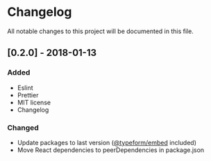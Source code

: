 # Changelog

All notable changes to this project will be documented in this file.

## [0.2.0] - 2018-01-13

### Added

- Eslint
- Prettier
- MIT license 
- Changelog

### Changed

- Update packages to last version ([@typeform/embed](https://www.npmjs.com/package/@typeform/embed) included)
- Move React dependencies to peerDependencies in package.json
